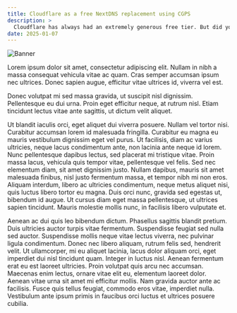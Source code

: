 ```yaml
---
title: Cloudflare as a free NextDNS replacement using CGPS
description: >
  Cloudflare has always had an extremely generous free tier. But did you know you can use their Gateway DNS feature to block up to 300,000 domains? This is enough for most hagezi blocklists!
date: 2025-01-07
---
```


![Banner](https://placehold.co/616x324)

Lorem ipsum dolor sit amet, consectetur adipiscing elit. Nullam in nibh a massa
consequat vehicula vitae ac quam. Cras semper accumsan ipsum nec ultrices. Donec
sapien augue, efficitur vitae ultrices id, viverra vel est.

Donec volutpat mi sed massa gravida, ut suscipit nisl dignissim. Pellentesque eu
dui urna. Proin eget efficitur neque, at rutrum nisl. Etiam tincidunt lectus
vitae ante sagittis, ut dictum velit aliquet.

Ut blandit iaculis orci, eget aliquet dui viverra posuere. Nullam vel tortor
nisi. Curabitur accumsan lorem id malesuada fringilla. Curabitur eu magna eu
mauris vestibulum dignissim eget vel purus. Ut facilisis, diam ac varius
ultricies, neque lacus condimentum ante, non lacinia ante neque id lorem. Nunc
pellentesque dapibus lectus, sed placerat mi tristique vitae. Proin massa lacus,
vehicula quis tempor vitae, pellentesque vel felis. Sed nec elementum diam, sit
amet dignissim justo. Nullam dapibus, mauris sit amet malesuada finibus, nisl
justo fermentum massa, et tempor nibh mi non eros. Aliquam interdum, libero ac
ultricies condimentum, neque metus aliquet nisi, quis luctus libero tortor eu
magna. Duis orci nunc, gravida sed egestas ut, bibendum id augue. Ut cursus diam
eget massa pellentesque, ut ultrices sapien tincidunt. Mauris molestie mollis
nunc, in facilisis libero vulputate et.

Aenean ac dui quis leo bibendum dictum. Phasellus sagittis blandit pretium. Duis
ultricies auctor turpis vitae fermentum. Suspendisse feugiat sed nulla sed
auctor. Suspendisse mollis neque vitae lectus viverra, nec pulvinar ligula
condimentum. Donec nec libero aliquam, rutrum felis sed, hendrerit velit. Ut
ullamcorper, mi eu aliquet lacinia, lacus dolor aliquam orci, eget imperdiet dui
nisl tincidunt quam. Integer in luctus nisl. Aenean fermentum erat eu est
laoreet ultricies. Proin volutpat quis arcu nec accumsan. Maecenas enim lectus,
ornare vitae elit eu, elementum laoreet dolor. Aenean vitae urna sit amet mi
efficitur mollis. Nam gravida auctor ante ac facilisis. Fusce quis tellus
feugiat, commodo eros vitae, imperdiet nulla. Vestibulum ante ipsum primis in
faucibus orci luctus et ultrices posuere cubilia.
